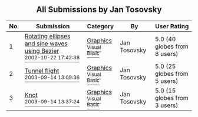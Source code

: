 ﻿<div align="center">

## All Submissions by Jan Tosovsky

</div>

No.  | Submission | Category | By   | User Rating
---- | ---------- | -------- | ---- | -----------
1 | [Rotating ellipses and sine waves using Bezier<br /><sup>2002-10-22 17:42:38</sup>](https://github.com/Planet-Source-Code/jan-tosovsky-rotating-ellipses-and-sine-waves-using-bezier__1-40161) | [Graphics<br /><sup>Visual Basic</sup>](../ByCategory/graphics__1-46.md) | Jan Tosovsky | 5.0 (40 globes from 8 users)
2 | [Tunnel flight<br /><sup>2003-09-14 13:09:36</sup>](https://github.com/Planet-Source-Code/jan-tosovsky-tunnel-flight__1-49881) | [Graphics<br /><sup>Visual Basic</sup>](../ByCategory/graphics__1-46.md) | Jan Tosovsky | 5.0 (25 globes from 5 users)
3 | [Knot<br /><sup>2003-09-14 13:37:24</sup>](https://github.com/Planet-Source-Code/jan-tosovsky-knot__1-49880) | [Graphics<br /><sup>Visual Basic</sup>](../ByCategory/graphics__1-46.md) | Jan Tosovsky | 5.0 (15 globes from 3 users)
